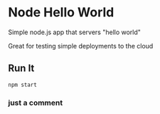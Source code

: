 # Node Hello World

Simple node.js app that servers "hello world"

Great for testing simple deployments to the cloud

## Run It

`npm start`
 ### just a comment
